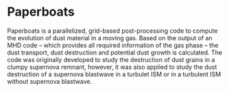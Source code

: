 # Paperboats

Paperboats is a parallelized, grid-based post-processing code to compute the evolution of dust material in a moving gas. Based on the output of an MHD code – which provides all required information of the gas phase – the dust transport, dust destruction and potential dust growth is calculated. The code was originally developed to study the destruction of dust grains in a clumpy supernova remnant, however, it was also applied to study the dust destruction of a supernova blastwave in a turbulet ISM or in a turbulent ISM without supernova blastwave.


